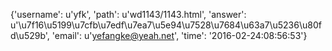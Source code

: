 {'username': u'yfk', 'path': u'wd1143/1143.html', 'answer': u'\u7f16\u5199\u7cfb\u7edf\u7ea7\u5e94\u7528\u7684\u63a7\u5236\u80fd\u529b', 'email': u'yefangke@yeah.net', 'time': '2016-02-24:08:56:53'}